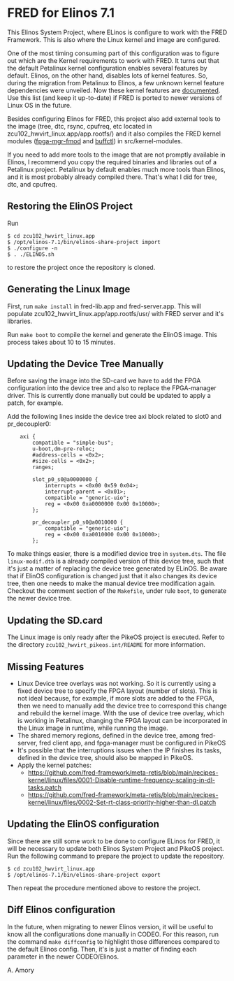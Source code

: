 # FRED for Elinos 7.1

This Elinos System Project, where ELinos is configure to work with the FRED Framework. 
This is also where the Linux kernel and image are configured.

One of the most timing consuming part of this configuration was to figure out which are the Kernel requirements to work with FRED.
It turns out that the default Petalinux kernel configuration enables several features by default. Elinos, on the other hand,
disables lots of kernel features. So, during the migration from Petalinux to Elinos, a few unknown kernel feature dependencies were unveiled. 
Now these kernel features are [documented](https://github.com/fred-framework/meta-fred#kernel-requirements). Use this list (and keep it up-to-date) 
if FRED is ported to newer versions of Linux OS in the future.

Besides configuring Elinos for FRED, this project also add external tools to the image (tree, dtc, rsync, cpufreq, etc 
located in zcu102_hwvirt_linux.app/app.rootfs/) and it also compiles the FRED kernel modules ([fpga-mgr-fmod](https://github.com/fred-framework/fred-linux-fpga-mgr-fmod/commit/e7f9bb0cca1227eb34819acb8f9b29c6bac69ef7) and [buffctl](https://github.com/fred-framework/fred-linux-buffctl-kmod/commit/9c0b9677ad830c1bb520853afe4318efcdc9907f)) in src/kernel-modules.

If you need to add more tools to the image that are not promptly available in Elinos, I recommend
you copy the required binaries and libraries out of a Petalinux project. Petalinux by default enables much more tools than Elinos, and it is most probably already compiled there. That's what I did for tree, dtc, and cpufreq.

## Restoring the ElinOS Project

Run 

```
$ cd zcu102_hwvirt_linux.app
$ /opt/elinos-7.1/bin/elinos-share-project import
$ ./configure -n
$ . ./ELINOS.sh
```

to restore the project once the repository is cloned.

## Generating the Linux Image 

First, run `make install` in fred-lib.app and fred-server.app. This will populate zcu102_hwvirt_linux.app/app.rootfs/usr/ with FRED server and it's libraries.

Run `make boot` to compile the kernel and generate the ElinOS image. This process takes about 10 to 15 minutes.

## Updating the Device Tree Manually

Before saving the image into the SD-card we have to add the FPGA configuration into the device tree and also to replace the FPGA-manager driver. This is currently done manually but could be updated to apply a patch, for example. 

Add the following lines inside the device tree axi block related to slot0 and pr_decoupler0:

```
	axi {
		compatible = "simple-bus";
		u-boot,dm-pre-reloc;
		#address-cells = <0x2>;
		#size-cells = <0x2>;
		ranges;

		slot_p0_s0@a0000000 {
			interrupts = <0x00 0x59 0x04>;
			interrupt-parent = <0x01>;
			compatible = "generic-uio";
			reg = <0x00 0xa0000000 0x00 0x10000>;
		};

		pr_decoupler_p0_s0@a0010000 {
			compatible = "generic-uio";
			reg = <0x00 0xa0010000 0x00 0x10000>;
		};
```

To make things easier, there is a modified device tree in `system.dts`. The file `linux-modif.dtb` is a already compiled version of this device tree, such that it's just a matter of replacing the 
device tree generated by ELinOS. Be aware that if ElinOS configuration is changed just that it also changes its device tree, then one needs to make the manual device tree modification again. Checkout the  comment section of the `Makefile`, under rule `boot`, to generate the newer device tree. 

## Updating the SD.card

The Linux image is only ready after the PikeOS project is executed. Refer to the directory `zcu102_hwvirt_pikeos.int/README` for more information.

## Missing Features

 - Linux Device tree overlays was not working. So it is currently using a fixed device tree to specify the FPGA layout (number of slots). This is not ideal because, for example, if more slots are added to the FPGA, then we need to manually add the device tree to correspond this change and rebuild the kernel image. With the use of device tree overlay, which is working in Petalinux, changing the FPGA layout can be incorporated in the Linux image in runtime, while running the image.
 - The shared memory regions, defined in the device tree, among fred-server, fred client app, and fpga-manager must be configured in PikeOS
 - It's possible that the interruptions issues when the IP finishes its tasks, defined in the device tree, should also be mapped in PikeOS.
 - Apply the kernel patches:
    - https://github.com/fred-framework/meta-retis/blob/main/recipes-kernel/linux/files/0001-Disable-runtime-frequency-scaling-in-dl-tasks.patch
    - https://github.com/fred-framework/meta-retis/blob/main/recipes-kernel/linux/files/0002-Set-rt-class-priority-higher-than-dl.patch


## Updating the ElinOS configuration

Since there are still some work to be done to configure ELinos for FRED, it will be necessary to update both Elinos System Project 
and PikeOS project. Run the following command to prepare the project to update the repository. 

```
$ cd zcu102_hwvirt_linux.app
$ /opt/elinos-7.1/bin/elinos-share-project export
```

Then repeat the procedure mentioned above to restore the project.

## Diff Elinos configuration

In the future, when migrating to newer Elinos version, it will be useful to know all the configurations done manually in CODEO.
For this reason, run the command `make diffconfig` to highlight those differences compared to the default Elinos config. Then,
it's is just a matter of finding each parameter in the newer CODEO/Elinos.

 A. Amory
